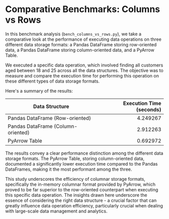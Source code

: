 # Comparative Benchmarks: Columns vs Rows

In this benchmark analysis (`bench_columns_vs_rows.py`), we take a comparative look at the performance of executing data operations on three different data storage formats: a Pandas DataFrame storing row-oriented data, a Pandas DataFrame storing column-oriented data, and a PyArrow Table.

We executed a specific data operation, which involved finding all customers aged between 18 and 25 across all the data structures. The objective was to measure and compare the execution time for performing this operation on these different types of data storage formats.

Here's a summary of the results:

| Data Structure                           | Execution Time (seconds)   |
|------------------------------------------|---------------------------:|
| Pandas DataFrame (Row-oriented)          | 4.249267                   |
| Pandas DataFrame (Column-oriented)       | 2.912263                   |
| PyArrow Table                            | 0.692972                   |

The results convey a clear performance distinction among the different data storage formats. The PyArrow Table, storing column-oriented data, documented a significantly lower execution time compared to the Pandas DataFrames, making it the most performant among the three.

This study underscores the efficiency of columnar storage formats, specifically the in-memory columnar format provided by PyArrow, which proved to be far superior to the row-oriented counterpart when executing this specific data operation. The insights drawn here underscore the essence of considering the right data structure - a crucial factor that can greatly influence data operation efficiency, particularly crucial when dealing with large-scale data management and analytics.